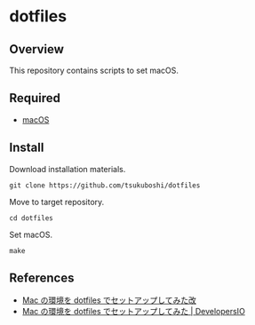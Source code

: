 # dotfiles

## Overview

This repository contains scripts to set macOS.

## Required

- [macOS](https://www.apple.com/jp/macos/)

## Install

Download installation materials.

```shell
git clone https://github.com/tsukuboshi/dotfiles
```

Move to target repository.

```shell
cd dotfiles
```

Set macOS.

```shell
make
```

## References

- [Mac の環境を dotfiles でセットアップしてみた改](https://zenn.dev/tsukuboshi/articles/6e82aef942d9af)
- [Mac の環境を dotfiles でセットアップしてみた \| DevelopersIO](https://dev.classmethod.jp/articles/joined-mac-dotfiles-customize/)
